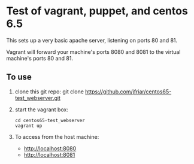 # Test of vagrant, puppet, and centos 6.5 #

This sets up a very basic apache server, listening on
ports 80 and 81.

Vagrant will forward your machine's ports 8080 and 8081 to
the virtual machine's ports 80 and 81.

## To use ##

1.  clone this git repo: git clone https://github.com/jfriar/centos65-test_webserver.git
2.  start the vagrant box:

        cd centos65-test_webserver
        vagrant up

3.  To access from the host machine:

    - [http://localhost:8080](http://localhost:8080)
    - [http://localhost:8081](http://localhost:8081)

